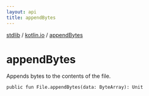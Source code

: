 ```yaml
---
layout: api
title: appendBytes
---
```

[stdlib](../index.md) / [kotlin.io](index.md) / [appendBytes](appendBytes.md)

# appendBytes
Appends bytes to the contents of the file.
```
public fun File.appendBytes(data: ByteArray): Unit
```
